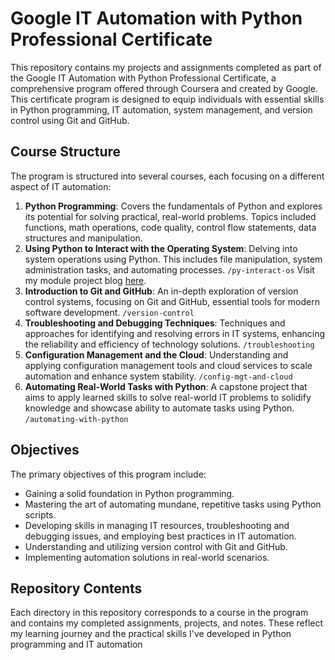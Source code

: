 # **Google IT Automation with Python Professional Certificate**

This repository contains my projects and assignments completed as part of the Google IT Automation with Python Professional Certificate, a comprehensive program offered through Coursera and created by Google. This certificate program is designed to equip individuals with essential skills in Python programming, IT automation, system management, and version control using Git and GitHub.

## **Course Structure**

The program is structured into several courses, each focusing on a different aspect of IT automation:

1. **Python Programming**: Covers the fundamentals of Python and explores its potential for solving practical, real-world problems. Topics included functions, math operations, code quality, control flow statements, data structures and manipulation.
2. **Using Python to Interact with the Operating System**: Delving into system operations using Python. This includes file manipulation, system administration tasks, and automating processes.
    `/py-interact-os`
    Visit my module project blog [here](https://dkloud.hashnode.dev/automating-log-analysis-and-reporting).
3. **Introduction to Git and GitHub**: An in-depth exploration of version control systems, focusing on Git and GitHub, essential tools for modern software development.
    `/version-control`
4. **Troubleshooting and Debugging Techniques**: Techniques and approaches for identifying and resolving errors in IT systems, enhancing the reliability and efficiency of technology solutions.
    `/troubleshooting`
5. **Configuration Management and the Cloud**: Understanding and applying configuration management tools and cloud services to scale automation and enhance system stability.
    `/config-mgt-and-cloud`
6. **Automating Real-World Tasks with Python**: A capstone project that aims to apply learned skills to solve real-world IT problems to solidify knowledge and showcase  ability to automate tasks using Python.
    `/automating-with-python`

## **Objectives**

The primary objectives of this program include:

- Gaining a solid foundation in Python programming.
- Mastering the art of automating mundane, repetitive tasks using Python scripts.
- Developing skills in managing IT resources, troubleshooting and debugging issues, and employing best practices in IT automation.
- Understanding and utilizing version control with Git and GitHub.
- Implementing automation solutions in real-world scenarios.

## **Repository Contents**

Each directory in this repository corresponds to a course in the program and contains my completed assignments, projects, and notes. These reflect my learning journey and the practical skills I've developed in Python programming and IT automation